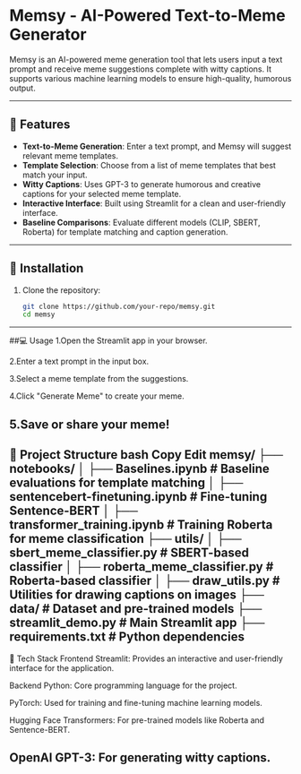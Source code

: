 # Memsy - AI-Powered Text-to-Meme Generator

Memsy is an AI-powered meme generation tool that lets users input a text prompt and receive meme suggestions complete with witty captions. It supports various machine learning models to ensure high-quality, humorous output.

---

## 🚀 Features

- **Text-to-Meme Generation**: Enter a text prompt, and Memsy will suggest relevant meme templates.
- **Template Selection**: Choose from a list of meme templates that best match your input.
- **Witty Captions**: Uses GPT-3 to generate humorous and creative captions for your selected meme template.
- **Interactive Interface**: Built using Streamlit for a clean and user-friendly interface.
- **Baseline Comparisons**: Evaluate different models (CLIP, SBERT, Roberta) for template matching and caption generation.

---

## 🔧 Installation

1. Clone the repository:
   ```bash
   git clone https://github.com/your-repo/memsy.git
   cd memsy
---
##💻 Usage
1.Open the Streamlit app in your browser.

2.Enter a text prompt in the input box.

3.Select a meme template from the suggestions.

4.Click "Generate Meme" to create your meme.

5.Save or share your meme!
---
📁 Project Structure
bash
Copy
Edit
memsy/
├── notebooks/
│   ├── Baselines.ipynb                  # Baseline evaluations for template matching
│   ├── sentencebert-finetuning.ipynb   # Fine-tuning Sentence-BERT
│   ├── transformer_training.ipynb      # Training Roberta for meme classification
├── utils/
│   ├── sbert_meme_classifier.py        # SBERT-based classifier
│   ├── roberta_meme_classifier.py      # Roberta-based classifier
│   ├── draw_utils.py                   # Utilities for drawing captions on images
├── data/                               # Dataset and pre-trained models
├── streamlit_demo.py                   # Main Streamlit app
├── requirements.txt                    # Python dependencies
---
🧠 Tech Stack
Frontend
Streamlit: Provides an interactive and user-friendly interface for the application.

Backend
Python: Core programming language for the project.

PyTorch: Used for training and fine-tuning machine learning models.

Hugging Face Transformers: For pre-trained models like Roberta and Sentence-BERT.

OpenAI GPT-3: For generating witty captions.
---


